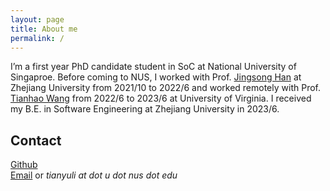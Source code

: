 ```yaml
---
layout: page
title: About me
permalink: /
---
```


<!-- {% include image.html url="images/photo.jpg" caption="" max_width="300px" align="right" %} -->

I’m a first year PhD candidate student in SoC at National University of Singaproe. Before coming to NUS,
I worked with Prof. [Jingsong Han] at Zhejiang University from 2021/10 to 2022/6 and worked remotely with Prof. [Tianhao Wang] from 2022/6 to 2023/6 at University of Virginia. I received my B.E. in Software Engineering at Zhejiang University in 2023/6.

## Contact


[Github] <br />
[Email]  or  *tianyuli at dot u dot nus dot edu* <br />

[Jingsong Han]: https://person.zju.edu.cn/hanjinsong
[Tianhao Wang]: https://tianhao.wang/
[Github]: https://github.com/lty12b9b0a1
[Email]: mailto:tianyuli@u.nus.edu
